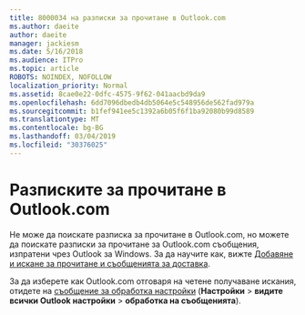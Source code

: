 ```yaml
---
title: 8000034 на разписки за прочитане в Outlook.com
ms.author: daeite
author: daeite
manager: jackiesm
ms.date: 5/16/2018
ms.audience: ITPro
ms.topic: article
ROBOTS: NOINDEX, NOFOLLOW
localization_priority: Normal
ms.assetid: 8cae0e22-0dfc-4575-9f62-041aacbd9da9
ms.openlocfilehash: 6dd7096dbedb4db5064e5c548956de562fad979a
ms.sourcegitcommit: b1fef941ee5c1392a6b05f6f1ba92080b99d8589
ms.translationtype: MT
ms.contentlocale: bg-BG
ms.lasthandoff: 03/04/2019
ms.locfileid: "30376025"
---
```

# <a name="read-receipts-in-outlookcom"></a>Разписките за прочитане в Outlook.com

Не може да поискате разписка за прочитане в Outlook.com, но можете да поискате разписки за прочитане за Outlook.com съобщения, изпратени чрез Outlook за Windows. За да научите как, вижте [Добавяне и искане за прочитане и съобщенията за доставка](https://go.microsoft.com/fwlink/p/?linkid=874355).
  
За да изберете как Outlook.com отговаря на четене получаване искания, отидете на [съобщение за обработка настройки](https://go.microsoft.com/fwlink/?linkid=2080838) (**Настройки** > **видите всички Outlook настройки** > **обработка на съобщенията**).